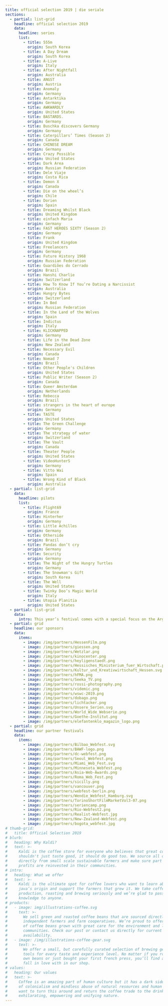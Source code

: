 ```yaml
---
title: official selection 2019 | die seriale
sections:
  - partial: list-grid
    headline: official selection 2019
    data:
      headline: series
      list:
        - title: 555m
          origin: South Korea
        - title: A Day Dream	
          origin: South Korea
        - title: A-Live
          origin: Italy
        - title: After Nightfall	
          origin: Australia
        - title: ANGST	
          origin: Austria
        - title: Anomaly	
          origin: Germany
        - title: Antarktika	
          origin: Germany
        - title: AWKWARDLY	
          origin: United States
        - title: BASTARDS.
          origin: Germany
        - title: Buschka discovers Germany	
          origin: Germany
        - title: Caterpillars’ Times (Season 2)
          origin: Canada
        - title: CHINESE DREAM	
          origin: Germany
        - title: Crazy Possible 	
          origin: United States
        - title: Dark Area 
          origin: Russian Federation
        - title: Dele Viaje	
          origin: Costa Rica
        - title: Demon X 	
          origin: Canada
        - title: Die on the wheel’s
          origin: Chile
        - title: Dorien 	
          origin: Spain
        - title: Dreaming Whilst Black 	
          origin: United Kingdom
        - title: einfach Maria	
          origin: Germany
        - title: FAST HEROES SIXTY (Season 2)
          origin: Germany
        - title: Frank 	
          origin: United Kingdom
        - title: Freelancers	
          origin: Germany
        - title: Future History 1968 	
          origin: Russian Federation
        - title: Guardiões do Cerrado	
          origin: Brazil
        - title: Hanshi Charlie	
          origin: Switzerland
        - title: How To Know If You’re Dating a Narcissist
          origin: Australia
        - title: Hungry Bytes	
          origin: Switzerland
        - title: In Bed 	
          origin: Russian Federation
        - title: In the Land of the Wolves
          origin: Spain
        - title: Indictus	
          origin: Italy
        - title: KLICKNAPPED	
          origin: Germany
        - title: Life in the Dead Zone
          origin: New Zealand
        - title: Necessary Evil 	
          origin: Canada
        - title: Nomad 7 	
          origin: Brazil
        - title: Other People's Children	
          origin: United States
        - title: Public Writer (Season 2)
          origin: Canada
        - title: Queer Amsterdam	
          origin: Netherlands
        - title: Rebecca 	
          origin: Brazil
        - title: strangers in the heart of europe
          origin: Germany
        - title: TASTE	
          origin: United States
        - title: The Green Challenge	
          origin: Germany
        - title: The strategy of water 	
          origin: Switzerland
        - title: The Vault 	
          origin: Canada
        - title: Theater People	
          origin: United States
        - title: VideoHunterS 	
          origin: Germany
        - title: Vitto Wai	
          origin: Spain
        - title: Wrong Kind of Black	
          origin: Australia
  - partial: list-grid
    data:
      headline: pilots
      list:
        - title: Flight69	
          origin: France
        - title: Hinterher	
          origin: Germany
        - title: Little Achilles 	
          origin: Germany
        - title: Otherside	
          origin: Brazil
        - title: Pandas don’t cry 	
          origin: Germany
        - title: Security	
          origin: Germany
        - title: The Night of the Hungry Turtles
          origin: Germany
        - title: The Snowman's Gift	
          origin: South Korea
        - title: The Well 	
          origin: United States
        - title: Twinky Doo’s Magic World	
          origin: Italy
        - title: Utopia Planitia 	
          origin: United States
  - partial: list-grid
    data:
      intro: This year’s festival comes with a special focus on the Argentinian landscape of short form digital content. This special selection of Argentinian series will be announced on March 31, 2019.
  - partial: grid
    headline: our sponsors
    data:
      items:
        - image: /img/partners/HessenFilm.png
        - image: /img/partners/giessen.png
        - image: /img/partners/Wetzlar.png
        - image: /img/partners/kinocenter.png
        - image: /img/partners/heyligenstaedt.png
        - image: /img/partners/Hessisches_Ministerium_fuer_Wirtschaft.png
        - image: /img/partners/Kultur_und_Kreativwirtschaft_Hessen.svg
        - image: /img/partners/hFMA.png
        - image: /img/partners/Seeka_TV.png
        - image: /img/partners/rossi-photography.png
        - image: /img/partners/videmic.png
        - image: /img/partners/wswc-2019.png
        - image: /img/partners/dobago.png
        - image: /img/partners/lichtacker.png
        - image: /img/partners/Unsere_Serien.svg
        - image: /img/partners/World_Wide_Webserie.png
        - image: /img/partners/Goethe-Institut.png
        - image: /img/partners/elefantenklo_magazin_logo.png
  - partial: grid
    headline: our partner festivals
    data:
      items:
        - image: /img/partners/Bilbao_Webfest.svg
        - image: /img/partners/BAWF-logo.png
        - image: /img/partners/dc-webfest.png
        - image: /img/partners/Seoul_Webfest.png
        - image: /img/partners/Miami_Web_Fest.svg
        - image: /img/partners/Minnesota_Webfest.png
        - image: /img/partners/Asia-Web-Awards.png
        - image: /img/partners/Roma_Web_Fest.png
        - image: /img/partners/sicilly.png
        - image: /img/partners/vancouver.png
        - image: /img/partners/webfest-berlin.png
        - image: /img/partners/Wendie_Webfest_Hamburg.svg
        - image: /img/partners/TorinoShortFilmMarketVol3-07.png
        - image: /img/partners/seriencamp.png
        - image: /img/partners/Rio-Webfest2.png
        - image: /img/partners/Realist-Webfest.jpg
        - image: /img/partners/New-Zealand-Webfest.png
        - image: /img/partners/bogota_webfest.jpg
# thumb-grid:
#   title: Official Selection 2019
# blurb:
#   heading: Why Kaldi?
#   text: >-
#     Kaldi is the coffee store for everyone who believes that great coffee
#     shouldn't just taste good, it should do good too. We source all of our beans
#     directly from small scale sustainable farmers and make sure part of the
#     profits are reinvested in their communities.
# intro:
#   heading: What we offer
#   text: >-
#     Kaldi is the ultimate spot for coffee lovers who want to learn about their
#     java’s origin and support the farmers that grew it. We take coffee
#     production, roasting and brewing seriously and we’re glad to pass that
#     knowledge to anyone.
# products:
#   - image: img/illustrations-coffee.svg
#     text: >-
#       We sell green and roasted coffee beans that are sourced directly from
#       independent farmers and farm cooperatives. We’re proud to offer a variety
#       of coffee beans grown with great care for the environment and local
#       communities. Check our post or contact us directly for current
#       availability.
#   - image: /img/illustrations-coffee-gear.svg
#     text: >-
#       We offer a small, but carefully curated selection of brewing gear and
#       tools for every taste and experience level. No matter if you roast your
#       own beans or just bought your first french press, you’ll find a gadget to
#       fall in love with in our shop.
# values:
#   heading: Our values
#   text: >-
#     Coffee is an amazing part of human culture but it has a dark side too – one
#     of colonialism and mindless abuse of natural resources and human lives. We
#     want to turn this around and return the coffee trade to the drink’s
#     exhilarating, empowering and unifying nature.
---
```

